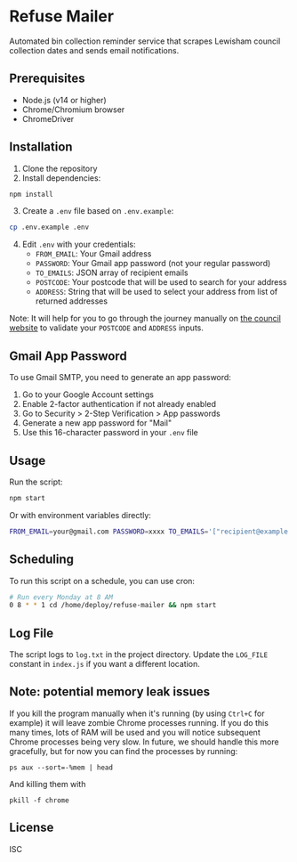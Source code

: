 # Refuse Mailer

Automated bin collection reminder service that scrapes Lewisham council collection dates and sends email notifications.

## Prerequisites

- Node.js (v14 or higher)
- Chrome/Chromium browser
- ChromeDriver

## Installation

1. Clone the repository
2. Install dependencies:
```bash
npm install
```

3. Create a `.env` file based on `.env.example`:
```bash
cp .env.example .env
```

4. Edit `.env` with your credentials:
   - `FROM_EMAIL`: Your Gmail address
   - `PASSWORD`: Your Gmail app password (not your regular password)
   - `TO_EMAILS`: JSON array of recipient emails
   - `POSTCODE`: Your postcode that will be used to search for your address
   - `ADDRESS`: String that will be used to select your address from list of returned addresses

Note: It will help for you to go through the journey manually on [the council website](https://lewisham.gov.uk/myservices/recycling-and-rubbish/your-bins/collection) to validate your `POSTCODE` and `ADDRESS` inputs.

## Gmail App Password

To use Gmail SMTP, you need to generate an app password:

1. Go to your Google Account settings
2. Enable 2-factor authentication if not already enabled
3. Go to Security > 2-Step Verification > App passwords
4. Generate a new app password for "Mail"
5. Use this 16-character password in your `.env` file

## Usage

Run the script:
```bash
npm start
```

Or with environment variables directly:
```bash
FROM_EMAIL=your@gmail.com PASSWORD=xxxx TO_EMAILS='["recipient@example.com"]' POSTCODE='SW1A 0AA' ADDRESS='Big Ben, Elizabeth Tower, Houses of Parliament, Westminster, London SW1A 0AA, England' npm start
```

## Scheduling

To run this script on a schedule, you can use cron:

```bash
# Run every Monday at 8 AM
0 8 * * 1 cd /home/deploy/refuse-mailer && npm start
```

## Log File

The script logs to `log.txt` in the project directory. Update the `LOG_FILE` constant in `index.js` if you want a different location.

## Note: potential memory leak issues

If you kill the program manually when it's running (by using `Ctrl+C` for example) it will leave zombie Chrome processes running. If you do this many times, lots of RAM will be used and you will notice subsequent Chrome processes being very slow. In future, we should handle this more gracefully, but for now you can find the processes by running:
```
ps aux --sort=-%mem | head
```
And killing them with
```
pkill -f chrome
```

## License

ISC
